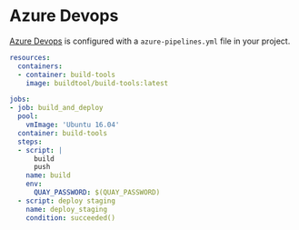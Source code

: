 # Azure Devops

[Azure Devops] is configured with a `azure-pipelines.yml` file in your project.

````yaml
resources:
  containers:
  - container: build-tools
    image: buildtool/build-tools:latest

jobs:
- job: build_and_deploy
  pool:
    vmImage: 'Ubuntu 16.04'
  container: build-tools
  steps:
  - script: |
      build
      push
    name: build
    env:
      QUAY_PASSWORD: $(QUAY_PASSWORD)
  - script: deploy staging
    name: deploy_staging
    condition: succeeded()
````

[azure devops]: https://azure.microsoft.com/en-us/products/devops
